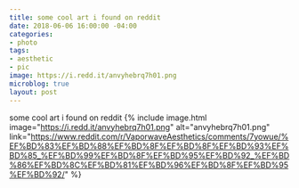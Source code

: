 ```yaml
---
title: some cool art i found on reddit
date: 2018-06-06 16:00:00 -04:00
categories:
- photo
tags:
- aesthetic
- pic
image: https://i.redd.it/anvyhebrq7h01.png
microblog: true
layout: post
---
```

some cool art i found on reddit
{% include image.html image="https://i.redd.it/anvyhebrq7h01.png" alt="anvyhebrq7h01.png" link="https://www.reddit.com/r/VaporwaveAesthetics/comments/7yowue/%EF%BD%83%EF%BD%88%EF%BD%8F%EF%BD%8F%EF%BD%93%EF%BD%85_%EF%BD%99%EF%BD%8F%EF%BD%95%EF%BD%92_%EF%BD%86%EF%BD%8C%EF%BD%81%EF%BD%96%EF%BD%8F%EF%BD%95%EF%BD%92/" %}